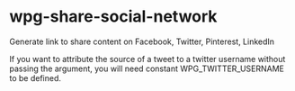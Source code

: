 # wpg-share-social-network

Generate link to share content on Facebook, Twitter, Pinterest, LinkedIn

If you want to attribute the source of a tweet to a twitter username without passing the argument, you will need constant WPG_TWITTER_USERNAME to be defined.
